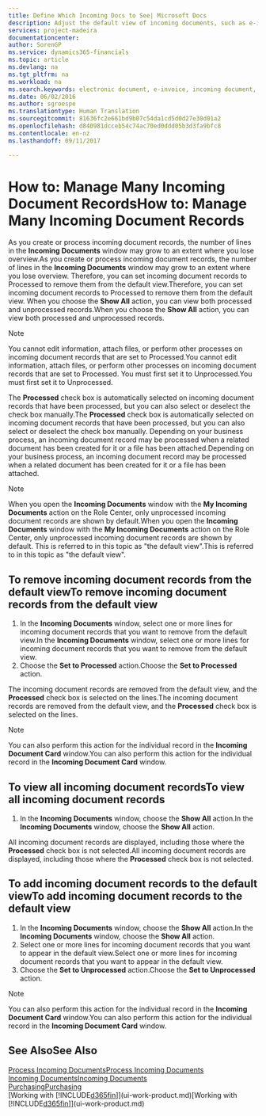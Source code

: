 ```yaml
---
title: Define Which Incoming Docs to See| Microsoft Docs
description: Adjust the default view of incoming documents, such as e-invoices, to improve your overview of processed and unprocessed records.
services: project-madeira
documentationcenter: 
author: SorenGP
ms.service: dynamics365-financials
ms.topic: article
ms.devlang: na
ms.tgt_pltfrm: na
ms.workload: na
ms.search.keywords: electronic document, e-invoice, incoming document, OCR, ecommerce, document exchange, import invoice
ms.date: 06/02/2016
ms.author: sgroespe
ms.translationtype: Human Translation
ms.sourcegitcommit: 81636fc2e661bd9b07c54da1cd5d0d27e30d01a2
ms.openlocfilehash: d840981dcceb54c74ac70ed0ddd05b3d3fa9bfc8
ms.contentlocale: en-nz
ms.lasthandoff: 09/11/2017

---
```

# <a name="how-to-manage-many-incoming-document-records"></a><span data-ttu-id="bbb77-103">How to: Manage Many Incoming Document Records</span><span class="sxs-lookup"><span data-stu-id="bbb77-103">How to: Manage Many Incoming Document Records</span></span>
<span data-ttu-id="bbb77-104">As you create or process incoming document records, the number of lines in the **Incoming Documents** window may grow to an extent where you lose overview.</span><span class="sxs-lookup"><span data-stu-id="bbb77-104">As you create or process incoming document records, the number of lines in the **Incoming Documents** window may grow to an extent where you lose overview.</span></span> <span data-ttu-id="bbb77-105">Therefore, you can set incoming document records to Processed to remove them from the default view.</span><span class="sxs-lookup"><span data-stu-id="bbb77-105">Therefore, you can set incoming document records to Processed to remove them from the default view.</span></span> <span data-ttu-id="bbb77-106">When you choose the **Show All** action, you can view both processed and unprocessed records.</span><span class="sxs-lookup"><span data-stu-id="bbb77-106">When you choose the **Show All** action, you can view both processed and unprocessed records.</span></span>

> [!NOTE]  
>   <span data-ttu-id="bbb77-107">You cannot edit information, attach files, or perform other processes on incoming document records that are set to Processed.</span><span class="sxs-lookup"><span data-stu-id="bbb77-107">You cannot edit information, attach files, or perform other processes on incoming document records that are set to Processed.</span></span> <span data-ttu-id="bbb77-108">You must first set it to Unprocessed.</span><span class="sxs-lookup"><span data-stu-id="bbb77-108">You must first set it to Unprocessed.</span></span>

<span data-ttu-id="bbb77-109">The **Processed** check box is automatically selected on incoming document records that have been processed, but you can also select or deselect the check box manually.</span><span class="sxs-lookup"><span data-stu-id="bbb77-109">The **Processed** check box is automatically selected on incoming document records that have been processed, but you can also select or deselect the check box manually.</span></span> <span data-ttu-id="bbb77-110">Depending on your business process, an incoming document record may be processed when a related document has been created for it or a file has been attached.</span><span class="sxs-lookup"><span data-stu-id="bbb77-110">Depending on your business process, an incoming document record may be processed when a related document has been created for it or a file has been attached.</span></span>

> [!NOTE]  
>   <span data-ttu-id="bbb77-111">When you open the **Incoming Documents** window with the **My Incoming Documents** action on the Role Center, only unprocessed incoming document records are shown by default.</span><span class="sxs-lookup"><span data-stu-id="bbb77-111">When you open the **Incoming Documents** window with the **My Incoming Documents** action on the Role Center, only unprocessed incoming document records are shown by default.</span></span> <span data-ttu-id="bbb77-112">This is referred to in this topic as "the default view".</span><span class="sxs-lookup"><span data-stu-id="bbb77-112">This is referred to in this topic as "the default view".</span></span>

## <a name="to-remove-incoming-document-records-from-the-default-view"></a><span data-ttu-id="bbb77-113">To remove incoming document records from the default view</span><span class="sxs-lookup"><span data-stu-id="bbb77-113">To remove incoming document records from the default view</span></span>
1. <span data-ttu-id="bbb77-114">In the **Incoming Documents** window, select one or more lines for incoming document records that you want to remove from the default view.</span><span class="sxs-lookup"><span data-stu-id="bbb77-114">In the **Incoming Documents** window, select one or more lines for incoming document records that you want to remove from the default view.</span></span>
2. <span data-ttu-id="bbb77-115">Choose the **Set to Processed** action.</span><span class="sxs-lookup"><span data-stu-id="bbb77-115">Choose the **Set to Processed** action.</span></span>

<span data-ttu-id="bbb77-116">The incoming document records are removed from the default view, and the **Processed** check box is selected on the lines.</span><span class="sxs-lookup"><span data-stu-id="bbb77-116">The incoming document records are removed from the default view, and the **Processed** check box is selected on the lines.</span></span>

> [!NOTE]  
>   <span data-ttu-id="bbb77-117">You can also perform this action for the individual record in the **Incoming Document Card** window.</span><span class="sxs-lookup"><span data-stu-id="bbb77-117">You can also perform this action for the individual record in the **Incoming Document Card** window.</span></span>

## <a name="to-view-all-incoming-document-records"></a><span data-ttu-id="bbb77-118">To view all incoming document records</span><span class="sxs-lookup"><span data-stu-id="bbb77-118">To view all incoming document records</span></span>
1. <span data-ttu-id="bbb77-119">In the **Incoming Documents** window, choose the **Show All** action.</span><span class="sxs-lookup"><span data-stu-id="bbb77-119">In the **Incoming Documents** window, choose the **Show All** action.</span></span>

<span data-ttu-id="bbb77-120">All incoming document records are displayed, including those where the **Processed** check box is not selected.</span><span class="sxs-lookup"><span data-stu-id="bbb77-120">All incoming document records are displayed, including those where the **Processed** check box is not selected.</span></span>

## <a name="to-add-incoming-document-records-to-the-default-view"></a><span data-ttu-id="bbb77-121">To add incoming document records to the default view</span><span class="sxs-lookup"><span data-stu-id="bbb77-121">To add incoming document records to the default view</span></span>
1. <span data-ttu-id="bbb77-122">In the **Incoming Documents** window, choose the **Show All** action.</span><span class="sxs-lookup"><span data-stu-id="bbb77-122">In the **Incoming Documents** window, choose the **Show All** action.</span></span>
2. <span data-ttu-id="bbb77-123">Select one or more lines for incoming document records that you want to appear in the default view.</span><span class="sxs-lookup"><span data-stu-id="bbb77-123">Select one or more lines for incoming document records that you want to appear in the default view.</span></span>
3. <span data-ttu-id="bbb77-124">Choose the **Set to Unprocessed** action.</span><span class="sxs-lookup"><span data-stu-id="bbb77-124">Choose the **Set to Unprocessed** action.</span></span>  

> [!NOTE]  
>   <span data-ttu-id="bbb77-125">You can also perform this action for the individual record in the **Incoming Document Card** window.</span><span class="sxs-lookup"><span data-stu-id="bbb77-125">You can also perform this action for the individual record in the **Incoming Document Card** window.</span></span>

## <a name="see-also"></a><span data-ttu-id="bbb77-126">See Also</span><span class="sxs-lookup"><span data-stu-id="bbb77-126">See Also</span></span>
[<span data-ttu-id="bbb77-127">Process Incoming Documents</span><span class="sxs-lookup"><span data-stu-id="bbb77-127">Process Incoming Documents</span></span>](across-process-income-documents.md)  
[<span data-ttu-id="bbb77-128">Incoming Documents</span><span class="sxs-lookup"><span data-stu-id="bbb77-128">Incoming Documents</span></span>](across-income-documents.md)  
[<span data-ttu-id="bbb77-129">Purchasing</span><span class="sxs-lookup"><span data-stu-id="bbb77-129">Purchasing</span></span>](purchasing-manage-purchasing.md)  
<span data-ttu-id="bbb77-130">[Working with [!INCLUDE[d365fin](includes/d365fin_md.md)]](ui-work-product.md)</span><span class="sxs-lookup"><span data-stu-id="bbb77-130">[Working with [!INCLUDE[d365fin](includes/d365fin_md.md)]](ui-work-product.md)</span></span>

